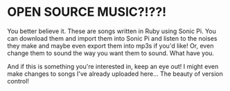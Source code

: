 # OPEN SOURCE MUSIC?!??!

You better believe it. These are songs written in Ruby using Sonic Pi. You can download them and import them into Sonic Pi and listen to the noises they make and maybe even export them into mp3s if you'd like! Or, even change them to sound the way you want them to sound. What have you.

And if this is something you're interested in, keep an eye out! I might even make changes to songs I've already uploaded here... The beauty of version control!
